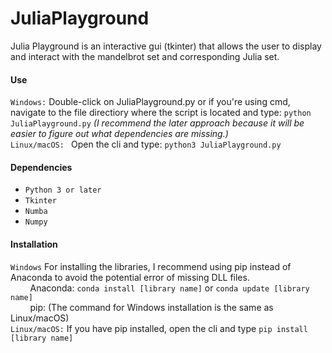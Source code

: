 # JuliaPlayground
Julia Playground is an interactive gui (tkinter) that allows the user to display and interact with the mandelbrot set and corresponding Julia set.

#### Use
```Windows:``` Double-click on JuliaPlayground.py or if you're using cmd, navigate to the file directiory where the script is located and type: ```python JuliaPlayground.py``` _(I recommend the later approach because it will be easier to figure out what dependencies are missing.)_  
```Linux/macOS: ``` Open the cli and type: ```python3 JuliaPlayground.py```
  
#### Dependencies
* ```Python 3 or later```
* ```Tkinter```
* ```Numba```
* ```Numpy```
  
#### Installation  
```Windows``` For installing the libraries, I recommend using pip instead of Anaconda to avoid the potential error of missing DLL files.  
&nbsp;&nbsp;&nbsp;&nbsp;&nbsp;&nbsp;&nbsp;&nbsp;Anaconda:  ```conda install [library name]``` or ```conda update [library name]```  
&nbsp;&nbsp;&nbsp;&nbsp;&nbsp;&nbsp;&nbsp;&nbsp;pip:  (The command for Windows installation is the same as Linux/macOS)  
```Linux/macOS:``` If you have pip installed, open the cli and type ```pip install [library name]```
